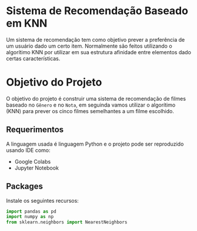 # Sistema de Recomendação Baseado em KNN
Um sistema de recomendação tem como objetivo prever a preferência de um usuário dado um certo item. Normalmente são feitos utilizando o algorítimo KNN por utilizar em sua estrutura afinidade entre elementos dado certas características.

# Objetivo do Projeto
O objetivo do projeto é construir uma sistema de recomendação de filmes baseado no `Gênero` e no `Nota`, em seguinda vamos utilizar o algorítimo (KNN) para prever os cinco filmes semelhantes a um filme escolhido.

## Requerimentos
A linguagem usada é linguagem Python e o projeto pode ser reproduzido usando IDE como:
- Google Colabs
- Jupyter Notebook

## Packages
Instale os seguintes recursos:

```python
import pandas as pd
import numpy as np
from sklearn.neighbors import NearestNeighbors
```
